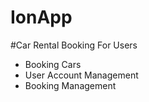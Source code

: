 # IonApp
#Car Rental Booking For Users
- Booking Cars
- User Account Management
- Booking Management
